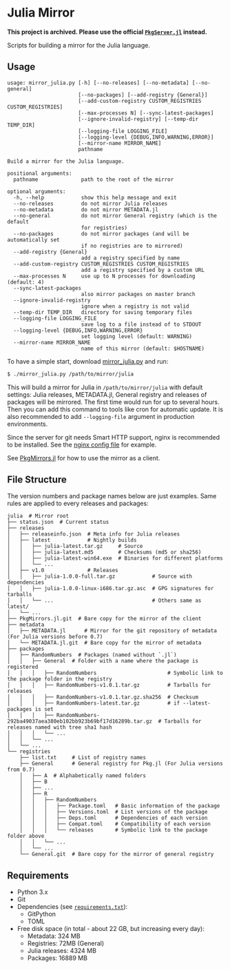 # Julia Mirror

**This project is archived. Please use the official
[`PkgServer.jl`](https://github.com/JuliaPackaging/PkgServer.jl) instead.**

Scripts for building a mirror for the Julia language.

## Usage

```
usage: mirror_julia.py [-h] [--no-releases] [--no-metadata] [--no-general]
                       [--no-packages] [--add-registry {General}]
                       [--add-custom-registry CUSTOM_REGISTRIES CUSTOM_REGISTRIES]
                       [--max-processes N] [--sync-latest-packages]
                       [--ignore-invalid-registry] [--temp-dir TEMP_DIR]
                       [--logging-file LOGGING_FILE]
                       [--logging-level {DEBUG,INFO,WARNING,ERROR}]
                       [--mirror-name MIRROR_NAME]
                       pathname

Build a mirror for the Julia language.

positional arguments:
  pathname              path to the root of the mirror

optional arguments:
  -h, --help            show this help message and exit
  --no-releases         do not mirror Julia releases
  --no-metadata         do not mirror METADATA.jl
  --no-general          do not mirror General registry (which is the default
                        for registries)
  --no-packages         do not mirror packages (and will be automatically set
                        if no registries are to mirrored)
  --add-registry {General}
                        add a registry specified by name
  --add-custom-registry CUSTOM_REGISTRIES CUSTOM_REGISTRIES
                        add a registry specified by a custom URL
  --max-processes N     use up to N processes for downloading (default: 4)
  --sync-latest-packages
                        also mirror packages on master branch
  --ignore-invalid-registry
                        ignore when a registry is not valid
  --temp-dir TEMP_DIR   directory for saving temporary files
  --logging-file LOGGING_FILE
                        save log to a file instead of to STDOUT
  --logging-level {DEBUG,INFO,WARNING,ERROR}
                        set logging level (default: WARNING)
  --mirror-name MIRROR_NAME
                        name of this mirror (default: $HOSTNAME)
```

To have a simple start, download
[mirror_julia.py](https://github.com/sunoru/julia-mirror/raw/master/scripts/mirror_julia.py) and run:
```bash
$ ./mirror_julia.py /path/to/mirror/julia
```
This will build a mirror for Julia in `/path/to/mirror/julia` with default settings: Julia releases, METADATA.jl,
General registry and releases of packages will be mirrored. The first time would run for up to several hours. Then you
can add this command to tools like cron for automatic update. It is also recommended to add `--logging-file` argument
in production environments.

Since the server for git needs Smart HTTP support, nginx is recommended to be installed. See the
[nginx config file](./config/nginx.conf) for example.

See [PkgMirrors.jl](https://github.com/sunoru/PkgMirrors.jl) for how to use the mirror as a client.

## File Structure

The version numbers and package names below are just examples. Same rules are applied to every releases and packages:

```
julia  # Mirror root
├── status.json  # Current status
├── releases
│   ├── releaseinfo.json  # Meta info for Julia releases
│   ├── latest            # Nightly builds
│   │   ├── julia-latest.tar.gz     # Source
│   │   ├── julia-latest.md5        # Checksums (md5 or sha256)
│   │   ├── julia-latest-win64.exe  # Binaries for different platforms
│   │   └── ...
│   ├── v1.0              # Releases
│   │   ├── julia-1.0.0-full.tar.gz            # Source with dependencies
│   │   ├── julia-1.0.0-linux-i686.tar.gz.asc  # GPG signatures for tarballs
│   │   └── ...                                # Others same as latest/
│   └── ...
├── PkgMirrors.jl.git  # Bare copy for the mirror of the client
├── metadata
│   ├── METADATA.jl      # Mirror for the git repository of metadata (For Julia versions before 0.7)
│   └── METADATA.jl.git  # Bare copy for the mirror of metadata
├── packages
│   ├── RandomNumbers  # Packages (named without `.jl`)
│   │   ├── General  # Folder with a name where the package is registered
│   │   │   ├── RandomNumbers                       # Symbolic link to the package folder in the registry
│   │   │   ├── RandomNumbers-v1.0.1.tar.gz         # Tarballs for releases
│   │   │   ├── RandomNumbers-v1.0.1.tar.gz.sha256  # Checksum
│   │   │   ├── RandomNumbers-latest.tar.gz         # if --latest-packages is set
│   │   │   ├── RandomNumbers-292ba49037aea380eb102bb923b69bf17d16289b.tar.gz  # Tarballs for releases named with tree sha1 hash
│   │   │   └── ...
│   │   └── ...
│   └── ...
└── registries
    ├── list.txt     # List of registry names
    ├── General      # General registry for Pkg.jl (For Julia versions from 0.7)
    │   ├── A  # Alphabetically named folders
    │   ├── B
    │   ├── ...
    │   ├── R
    │   │   ├── RandomNumbers
    │   │   │   ├── Package.toml   # Basic information of the package
    │   │   │   ├── Versions.toml  # List versions of the package
    │   │   │   ├── Deps.toml      # Dependencies of each version
    │   │   │   ├── Compat.toml    # Compatibility of each version
    │   │   │   └── releases       # Symbolic link to the package folder above
    │   │   └── ...
    │   └── ...
    └── General.git  # Bare copy for the mirror of general registry
```

## Requirements

- Python 3.x
- Git
- Dependencies (see [`requirements.txt`](./requirements.txt)):
  - GitPython
  - TOML
- Free disk space (in total - about 22 GB, but increasing every day):
  - Metadata: 324 MB
  - Registries: 72MB (General)
  - Julia releases: 4324 MB
  - Packages: 16889 MB
